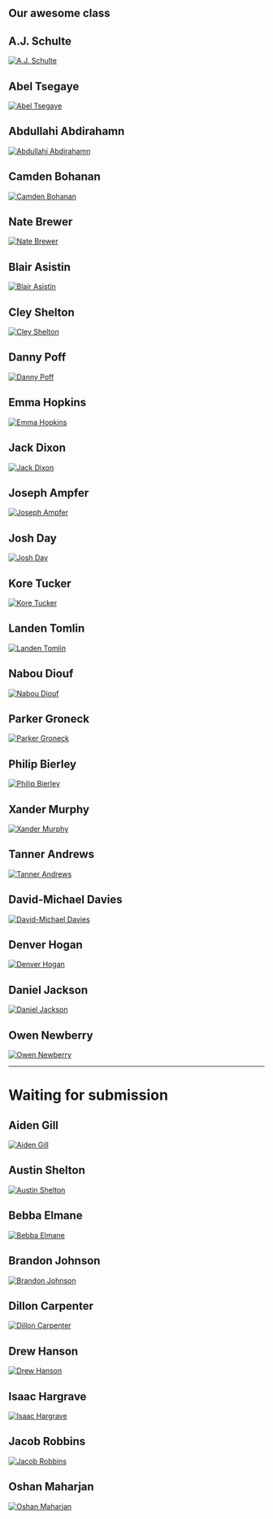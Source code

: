 Our awesome class
-----------------
## A.J. Schulte
[![A.J. Schulte](./students/AJ_Schulte.jpg)](./students/AJ_Schulte.md)
## Abel Tsegaye
[![Abel Tsegaye](./students/ABEL_TSEGAYE.jpg)](./students/ABEL_TSEGAYE.md) 
## Abdullahi Abdirahamn
[![Abdullahi Abdirahamn](./students/abdirahamna.jpg)](./students/abdirahamna.md)
## Camden Bohanan
[![Camden Bohanan](./students/Camden_Bohanan.jpg)](./students/Camden_Bohanan.md)
## Nate Brewer
[![Nate Brewer](./students/BREWER_NATE.jpg)](./students/BREWER_NATE.md)
## Blair Asistin
[![Blair Asistin](./students/BLAIR_ASISTIN.jpeg)](./students/BLAIR_ASISTIN.md)
## Cley Shelton
[![Cley Shelton](./students/cleyton_shelton.jpg)](./students/cleyton_shelton.md)
## Danny Poff
[![Danny Poff](./students/DANNY_POFF.jpg)](./students/DANNY_POFF.md)
## Emma Hopkins
[![Emma Hopkins](./students/EMMA_HOPKINS.jpg)](./students/EMMA_HOPKINS.md)
## Jack Dixon
[![Jack Dixon](./students/JACK_DIXON.jpg)](./students/JACK_DIXON.md)
## Joseph Ampfer
[![Joseph Ampfer](./students/JOSEPH_AMPFER.jpg)](./students/JOSEPH_AMPFER.md)
## Josh Day
[![Josh Day](./students/Joshua_Day.jpeg)](./students/Joshua_Day.md)
## Kore Tucker
[![Kore Tucker](./students/KORE_TUCKER.jpeg)](./students/KORE_TUCKER.md)
## Landen Tomlin
[![Landen Tomlin](./students/LANDEN_TOMLIN.jpg)](./students/LANDEN_TOMLIN.md)
## Nabou Diouf
[![Nabou Diouf](./students/Nabou_Diouf.jpg)](./students/Nabou_Diouf.md)
## Parker Groneck
[![Parker Groneck](./students/PARKER_GRONECK.jpg)](./students/PARKER_GRONECK.md)
## Philip Bierley
[![Philip Bierley](./students/PHILIP_BIERLEY.JPG)](./students/PHILIP_BIERLEY.md)
## Xander Murphy
[![Xander Murphy](./students/XANDER_MURPHY.jpg)](./students/XANDER_MURPHY.md)
## Tanner Andrews
[![Tanner Andrews](./students/Tanner_Andrews.jpg)](./students/Tanner_Andrews.md)
## David-Michael Davies
[![David-Michael Davies](./students/Davies_David-Michael.jpg)](./students/Davies_David-Michael.md)
## Denver Hogan
[![Denver Hogan](./students/DENVER_HOGAN.jpg)](./students/DENVER_HOGAN.md)
## Daniel Jackson
[![Daniel Jackson](./students/Daniel_Jackson.JPG)](./students/Daniel_Jackson.md)
## Owen Newberry
[![Owen Newberry](./students/OWEN_NEWBERRY.jpg)](./students/OWEN_NEWBERRY.md)



--- 
# Waiting for submission
## Aiden Gill
[![Aiden Gill](./students/gilla.jpg)](./students/gilla.md)
## Austin Shelton
[![Austin Shelton](./students/sheltona.jpg)](./students/sheltona.md)
## Bebba Elmane
[![Bebba Elmane](./students/elmaneb.jpg)](./students/elmaneb.md)
## Brandon Johnson
[![Brandon Johnson](./students/johnsonb.jpg)](./students/johnsonb.md)
## Dillon Carpenter
[![Dillon Carpenter](./students/carpenterd.jpg)](./students/carpenterd.md)
## Drew Hanson
[![Drew Hanson](./students/hansond.jpg)](./students/hansond.md)
## Isaac Hargrave
[![Isaac Hargrave](./students/hargravei.jpg)](./students/hargravei.md)
## Jacob Robbins
[![Jacob Robbins](./students/robbinsj.jpg)](./students/robbinsj.md)
## Oshan Maharjan
[![Oshan Maharjan](./students/maharjano.jpg)](./students/maharjano.md)